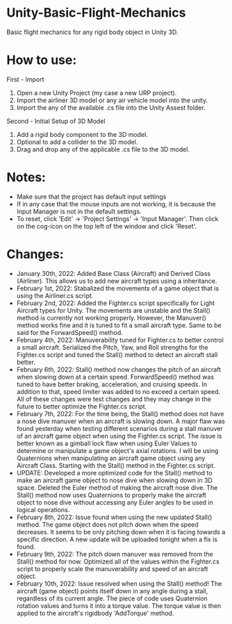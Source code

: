 # Unity-Basic-Flight-Mechanics
Basic flight mechanics for any rigid body object in Unity 3D. 

# How to use:
First - Import
1) Open a new Unity Project (my case a new URP project).
2) Import the airliner 3D model or any air vehicle model into the unity.
3) Import the any of the available .cs file into the Unity Assest folder.

Second - Initial Setup of 3D Model
1) Add a rigid body component to the 3D model.
2) Optional to add a collider to the 3D model.
3) Drag and drop any of the applicable .cs file to the 3D model.

# Notes:
- Make sure that the project has default input settings
- If in any case that the mouse inputs are not working, it is because the Input Manager is not in the default settings.
- To reset, click 'Edit' -> 'Project Settings' -> 'Input Manager'. Then click on the cog-icon on the top left of the window and click 'Reset'.

# Changes:
- January 30th, 2022: Added Base Class (Aircraft) and Derived Class (Airliner). This allows us to add new aircraft types using a inheritance.
- February 1st, 2022: Stabalized the movements of a game object that is using the Airliner.cs script.
- February 2nd, 2022: Added the Fighter.cs script specifically for Light Aircraft types for Unity. The movements are unstable and the Stall() method is currently not working properly. However, the Manuver() method works fine and it is tuned to fit a small aircraft type. Same to be said for the ForwardSpeed() method.
- February 4th, 2022: Manuverability tuned for Fighter.cs to better control a small aircraft. Serialized the Pitch, Yaw, and Roll strengths for the Fighter.cs script and tuned the Stall() method to detect an aircraft stall better.
- February 6th, 2022: Stall() method now changes the pitch of an aircraft when slowing down at a certain speed. ForwardSpeed() method was tuned to have better braking, acceleration, and cruising speeds. In addition to that, speed limiter was added to no exceed a certain speed. All of these changes were test changes and they may change in the future to better optimize the Fighter.cs script.
- February 7th, 2022: For the time being, the Stall() method does not have a nose dive manuver when an aircraft is slowing down. A major flaw was found yesterday when testing different scenarios during a stall manuver of an aircraft game object when using the Fighter.cs script. The issue is better known as a gimball lock flaw when using Euler Values to determine or manipulate a game object's axial rotations. I will be using Quaternions when manipulating an aircraft game object using any Aircraft Class. Starting with the Stall() method in the Fighter.cs script.
- UPDATE: Developed a more optimized code for the Stall() method to make an aircraft game object to nose dive when slowing down in 3D space. Deleted the Euler method of making the aircraft nose dive. The Stall() method now uses Quaternions to properly make the aircraft object to nose dive without accessing any Euler angles to be used in logical operations.
- February 8th, 2022: Issue found when using the new updated Stall() method. The game object does not pitch down when the speed decreases. It seems to be only pitching down when it is facing towards a specific direction. A new update will be uploaded tonight when a fix is found.  
- February 9th, 2022: The pitch down manuver was removed from the Stall() method for now. Optimized all of the values within the Fighter.cs script to properly scale the manuverability and speed of an aircraft object.
- February 10th, 2022: Issue resolved when using the Stall() method! The aircraft (game object) points itself down in any angle during a stall, regardless of its current angle. The piece of code uses Quaternion rotation values and turns it into a torque value. The torque value is then applied to the aircraft's rigidbody 'AddTorque' method.  
